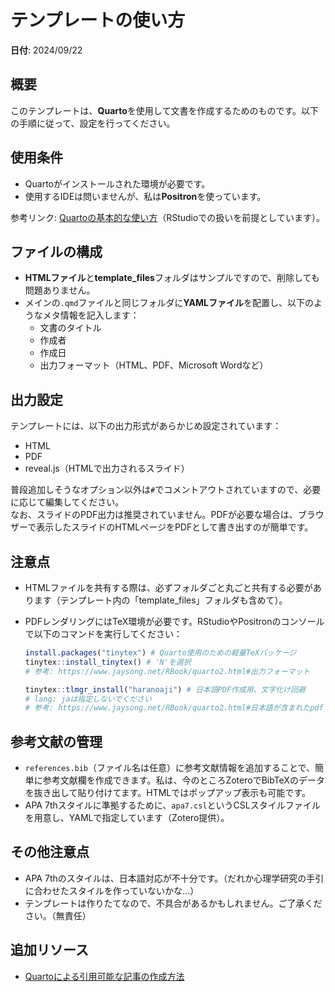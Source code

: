# テンプレートの使い方  
**日付**: 2024/09/22

## 概要
このテンプレートは、**Quarto**を使用して文書を作成するためのものです。以下の手順に従って、設定を行ってください。

## 使用条件
- Quartoがインストールされた環境が必要です。
- 使用するIDEは問いませんが、私は**Positron**を使っています。

参考リンク: [Quartoの基本的な使い方](https://www.jaysong.net/RBook/quarto1.html)（RStudioでの扱いを前提としています）。

## ファイルの構成
- **HTMLファイル**と**template_files**フォルダはサンプルですので、削除しても問題ありません。
- メインの`.qmd`ファイルと同じフォルダに**YAMLファイル**を配置し、以下のようなメタ情報を記入します：
  - 文書のタイトル
  - 作成者
  - 作成日
  - 出力フォーマット（HTML、PDF、Microsoft Wordなど）

## 出力設定
テンプレートには、以下の出力形式があらかじめ設定されています：
- HTML
- PDF
- reveal.js（HTMLで出力されるスライド）

普段追加しそうなオプション以外は`#`でコメントアウトされていますので、必要に応じて編集してください。  
なお、スライドのPDF出力は推奨されていません。PDFが必要な場合は、ブラウザーで表示したスライドのHTMLページをPDFとして書き出すのが簡単です。

## 注意点
- HTMLファイルを共有する際は、必ずフォルダごと丸ごと共有する必要があります（テンプレート内の「template_files」フォルダも含めて）。
- PDFレンダリングにはTeX環境が必要です。RStudioやPositronのコンソールで以下のコマンドを実行してください：

    ```r
    install.packages("tinytex") # Quarto使用のための軽量TeXパッケージ
    tinytex::install_tinytex() # 'N'を選択
    # 参考: https://www.jaysong.net/RBook/quarto2.html#出力フォーマット

    tinytex::tlmgr_install("haranoaji") # 日本語PDF作成用、文字化け回避
    # lang: jaは指定しないでください
    # 参考: https://www.jaysong.net/RBook/quarto2.html#日本語が含まれたpdf
    ```

## 参考文献の管理
- `references.bib`（ファイル名は任意）に参考文献情報を追加することで、簡単に参考文献欄を作成できます。私は、今のところZoteroでBibTeXのデータを抜き出して貼り付けてます。HTMLではポップアップ表示も可能です。
- APA 7thスタイルに準拠するために、`apa7.csl`というCSLスタイルファイルを用意し、YAMLで指定しています（Zotero提供）。

## その他注意点
- APA 7thのスタイルは、日本語対応が不十分です。（だれか心理学研究の手引に合わせたスタイルを作っていないかな…）
- テンプレートは作りたてなので、不具合があるかもしれません。ご了承ください。（無責任）

## 追加リソース
- [Quartoによる引用可能な記事の作成方法](https://quarto.org/docs/authoring/create-citeable-articles.html)
